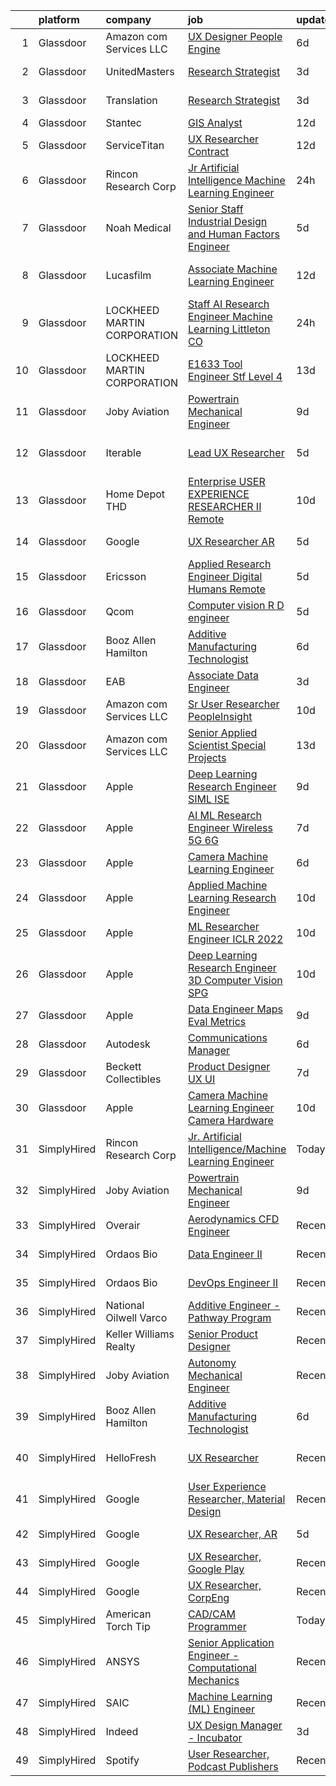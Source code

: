 

|    | platform    | company                     | job                                                                                                                                                                                                                                                                                                                                                                                                                                                                                                                                                                                                                                                                                                                                                                                                                                                                                                                                                                                                                                                                                                                                                                                                                                                                                                                                                                                                  | update_time   | location                   |
|---:|:------------|:----------------------------|:-----------------------------------------------------------------------------------------------------------------------------------------------------------------------------------------------------------------------------------------------------------------------------------------------------------------------------------------------------------------------------------------------------------------------------------------------------------------------------------------------------------------------------------------------------------------------------------------------------------------------------------------------------------------------------------------------------------------------------------------------------------------------------------------------------------------------------------------------------------------------------------------------------------------------------------------------------------------------------------------------------------------------------------------------------------------------------------------------------------------------------------------------------------------------------------------------------------------------------------------------------------------------------------------------------------------------------------------------------------------------------------------------------|:--------------|:---------------------------|
|  1 | Glassdoor   | Amazon com Services LLC     | [UX Designer  People Engine](https://www.glassdoor.com/partner/jobListing.htm?pos=125&ao=1136043&s=58&guid=0000018160f93df1974d995b7dc14dee&src=GD_JOB_AD&t=SR&vt=w&cs=1_87927f54&cb=1655189356339&jobListingId=1007922687053&jrtk=3-0-1g5gfifh0ihna801-1g5gfifhgii1b800-706c21dc2cb9d1c6-)                                                                                                                                                                                                                                                                                                                                                                                                                                                                                                                                                                                                                                                                                                                                                                                                                                                                                                                                                                                                                                                                                                          | 6d            | Seattle, WA                |
|  2 | Glassdoor   | UnitedMasters               | [Research Strategist](https://www.glassdoor.com/partner/jobListing.htm?pos=126&ao=1136043&s=58&guid=0000018160f93df1974d995b7dc14dee&src=GD_JOB_AD&t=SR&vt=w&cs=1_41d1a6da&cb=1655189356339&jobListingId=1007932240328&jrtk=3-0-1g5gfifh0ihna801-1g5gfifhgii1b800-d241ea5caead206b-)                                                                                                                                                                                                                                                                                                                                                                                                                                                                                                                                                                                                                                                                                                                                                                                                                                                                                                                                                                                                                                                                                                                 | 3d            | Brooklyn, NY               |
|  3 | Glassdoor   | Translation                 | [Research Strategist](https://www.glassdoor.com/partner/jobListing.htm?pos=128&ao=1136043&s=58&guid=0000018160f93df1974d995b7dc14dee&src=GD_JOB_AD&t=SR&vt=w&ea=1&cs=1_f15b4f81&cb=1655189356339&jobListingId=1007932240329&jrtk=3-0-1g5gfifh0ihna801-1g5gfifhgii1b800-f0efed5b5a786efa-)                                                                                                                                                                                                                                                                                                                                                                                                                                                                                                                                                                                                                                                                                                                                                                                                                                                                                                                                                                                                                                                                                                            | 3d            | Brooklyn, NY               |
|  4 | Glassdoor   | Stantec                     | [GIS Analyst](https://www.glassdoor.com/partner/jobListing.htm?pos=120&ao=1136043&s=58&guid=0000018160f93df1974d995b7dc14dee&src=GD_JOB_AD&t=SR&vt=w&cs=1_f84cf737&cb=1655189356335&jobListingId=1007910179307&jrtk=3-0-1g5gfifh0ihna801-1g5gfifhgii1b800-8ad48df3a3a816c1-)                                                                                                                                                                                                                                                                                                                                                                                                                                                                                                                                                                                                                                                                                                                                                                                                                                                                                                                                                                                                                                                                                                                         | 12d           | Laurel, MD                 |
|  5 | Glassdoor   | ServiceTitan                | [UX Researcher  Contract ](https://www.glassdoor.com/partner/jobListing.htm?pos=127&ao=1136043&s=58&guid=0000018160f93df1974d995b7dc14dee&src=GD_JOB_AD&t=SR&vt=w&cs=1_54d220f6&cb=1655189356339&jobListingId=1007910956872&jrtk=3-0-1g5gfifh0ihna801-1g5gfifhgii1b800-e0454abc20f9ca76-)                                                                                                                                                                                                                                                                                                                                                                                                                                                                                                                                                                                                                                                                                                                                                                                                                                                                                                                                                                                                                                                                                                            | 12d           | Remote                     |
|  6 | Glassdoor   | Rincon Research Corp        | [Jr  Artificial Intelligence Machine Learning Engineer](https://www.glassdoor.com/partner/jobListing.htm?pos=119&ao=1136043&s=58&guid=0000018160f93df1974d995b7dc14dee&src=GD_JOB_AD&t=SR&vt=w&ea=1&cs=1_c46d17f4&cb=1655189356335&jobListingId=1007936921325&jrtk=3-0-1g5gfifh0ihna801-1g5gfifhgii1b800-116a115ef3c5fc9f-)                                                                                                                                                                                                                                                                                                                                                                                                                                                                                                                                                                                                                                                                                                                                                                                                                                                                                                                                                                                                                                                                          | 24h           | Palm Bay, FL               |
|  7 | Glassdoor   | Noah Medical                | [ Senior Staff  Industrial Design and Human Factors Engineer](https://www.glassdoor.com/partner/jobListing.htm?pos=111&ao=1136043&s=58&guid=0000018160f93df1974d995b7dc14dee&src=GD_JOB_AD&t=SR&vt=w&ea=1&cs=1_90517c7c&cb=1655189356335&jobListingId=1007927015364&jrtk=3-0-1g5gfifh0ihna801-1g5gfifhgii1b800-f45e755083c7d18f-)                                                                                                                                                                                                                                                                                                                                                                                                                                                                                                                                                                                                                                                                                                                                                                                                                                                                                                                                                                                                                                                                    | 5d            | San Carlos, CA             |
|  8 | Glassdoor   | Lucasfilm                   | [Associate Machine Learning Engineer](https://www.glassdoor.com/partner/jobListing.htm?pos=109&ao=1136043&s=58&guid=0000018160f93df1974d995b7dc14dee&src=GD_JOB_AD&t=SR&vt=w&cs=1_a05e3142&cb=1655189356334&jobListingId=1007909774184&jrtk=3-0-1g5gfifh0ihna801-1g5gfifhgii1b800-365b1ae98bce8469-)                                                                                                                                                                                                                                                                                                                                                                                                                                                                                                                                                                                                                                                                                                                                                                                                                                                                                                                                                                                                                                                                                                 | 12d           | San Francisco, CA          |
|  9 | Glassdoor   | LOCKHEED MARTIN CORPORATION | [Staff AI Research Engineer   Machine Learning   Littleton  CO](https://www.glassdoor.com/partner/jobListing.htm?pos=112&ao=1136043&s=58&guid=0000018160f93df1974d995b7dc14dee&src=GD_JOB_AD&t=SR&vt=w&cs=1_8d6c780f&cb=1655189356335&jobListingId=1007937659712&jrtk=3-0-1g5gfifh0ihna801-1g5gfifhgii1b800-728aebaacf4fc62b-)                                                                                                                                                                                                                                                                                                                                                                                                                                                                                                                                                                                                                                                                                                                                                                                                                                                                                                                                                                                                                                                                       | 24h           | Littleton, CO              |
| 10 | Glassdoor   | LOCKHEED MARTIN CORPORATION | [E1633 Tool Engineer  Stf   Level 4 ](https://www.glassdoor.com/partner/jobListing.htm?pos=116&ao=1136043&s=58&guid=0000018160f93df1974d995b7dc14dee&src=GD_JOB_AD&t=SR&vt=w&cs=1_e5bfae1f&cb=1655189356335&jobListingId=1007907634061&jrtk=3-0-1g5gfifh0ihna801-1g5gfifhgii1b800-6b63e83b03d82390-)                                                                                                                                                                                                                                                                                                                                                                                                                                                                                                                                                                                                                                                                                                                                                                                                                                                                                                                                                                                                                                                                                                 | 13d           | Palmdale, CA               |
| 11 | Glassdoor   | Joby Aviation               | [Powertrain Mechanical Engineer](https://www.glassdoor.com/partner/jobListing.htm?pos=110&ao=1136043&s=58&guid=0000018160f93df1974d995b7dc14dee&src=GD_JOB_AD&t=SR&vt=w&cs=1_a4f6425f&cb=1655189356334&jobListingId=1007917531129&jrtk=3-0-1g5gfifh0ihna801-1g5gfifhgii1b800-397db405d18566b0-)                                                                                                                                                                                                                                                                                                                                                                                                                                                                                                                                                                                                                                                                                                                                                                                                                                                                                                                                                                                                                                                                                                      | 9d            | San Carlos, CA             |
| 12 | Glassdoor   | Iterable                    | [Lead UX Researcher](https://www.glassdoor.com/partner/jobListing.htm?pos=118&ao=1136043&s=58&guid=0000018160f93df1974d995b7dc14dee&src=GD_JOB_AD&t=SR&vt=w&cs=1_c119cba6&cb=1655189356335&jobListingId=1007926401455&jrtk=3-0-1g5gfifh0ihna801-1g5gfifhgii1b800-7e6837ad7d769888-)                                                                                                                                                                                                                                                                                                                                                                                                                                                                                                                                                                                                                                                                                                                                                                                                                                                                                                                                                                                                                                                                                                                  | 5d            | San Francisco, CA          |
| 13 | Glassdoor   | Home Depot   THD            | [Enterprise USER EXPERIENCE RESEARCHER II  Remote ](https://www.glassdoor.com/partner/jobListing.htm?pos=122&ao=1136043&s=58&guid=0000018160f93df1974d995b7dc14dee&src=GD_JOB_AD&t=SR&vt=w&cs=1_9aea214d&cb=1655189356338&jobListingId=1007916312296&jrtk=3-0-1g5gfifh0ihna801-1g5gfifhgii1b800-4d4eeb5378b0fa9e-)                                                                                                                                                                                                                                                                                                                                                                                                                                                                                                                                                                                                                                                                                                                                                                                                                                                                                                                                                                                                                                                                                   | 10d           | Atlanta, GA                |
| 14 | Glassdoor   | Google                      | [UX Researcher  AR](https://www.glassdoor.com/partner/jobListing.htm?pos=117&ao=1136043&s=58&guid=0000018160f93df1974d995b7dc14dee&src=GD_JOB_AD&t=SR&vt=w&cs=1_f3673849&cb=1655189356335&jobListingId=1007926549078&jrtk=3-0-1g5gfifh0ihna801-1g5gfifhgii1b800-d861bfc41e3b8d5e-)                                                                                                                                                                                                                                                                                                                                                                                                                                                                                                                                                                                                                                                                                                                                                                                                                                                                                                                                                                                                                                                                                                                   | 5d            | Mountain View, CA          |
| 15 | Glassdoor   | Ericsson                    | [Applied Research Engineer  Digital Humans  Remote ](https://www.glassdoor.com/partner/jobListing.htm?pos=106&ao=1136043&s=58&guid=0000018160f93df1974d995b7dc14dee&src=GD_JOB_AD&t=SR&vt=w&cs=1_90e6e5c7&cb=1655189356334&jobListingId=1007926562524&jrtk=3-0-1g5gfifh0ihna801-1g5gfifhgii1b800-842bbb3979830ca4-)                                                                                                                                                                                                                                                                                                                                                                                                                                                                                                                                                                                                                                                                                                                                                                                                                                                                                                                                                                                                                                                                                  | 5d            | Santa Clara, CA            |
| 16 | Glassdoor   | Qcom                        | [Computer vision R D engineer](https://www.glassdoor.com/partner/jobListing.htm?pos=130&ao=1136043&s=58&guid=0000018160f93df1974d995b7dc14dee&src=GD_JOB_AD&t=SR&vt=w&cs=1_6609f45b&cb=1655189356339&jobListingId=1007926299203&jrtk=3-0-1g5gfifh0ihna801-1g5gfifhgii1b800-2ac3c5294f9855f2-)                                                                                                                                                                                                                                                                                                                                                                                                                                                                                                                                                                                                                                                                                                                                                                                                                                                                                                                                                                                                                                                                                                        | 5d            | San Diego, CA              |
| 17 | Glassdoor   | Booz Allen Hamilton         | [Additive Manufacturing Technologist](https://www.glassdoor.com/partner/jobListing.htm?pos=101&ao=1110586&s=58&guid=0000018160f93df1974d995b7dc14dee&src=GD_JOB_AD&t=SR&vt=w&cs=1_17d59e52&cb=1655189356333&jobListingId=1007924061233&cpc=009A9C8147DF705D&jrtk=3-0-1g5gfifh0ihna801-1g5gfifhgii1b800-050e2dd094aa8120--6NYlbfkN0CaLaeO0W0aSDE10oNno4SsRl14ssiVXEJb5QYZji-zahvEu0xfL2FTqFd3xJ5yEYz65yEcfDtOhcPtqtGYotlK4Gs1_fc_fSpRPKQErFysk8jBMUsWYlDIi6zR01GACy8C1KZBadq9Ev5zU2Nc8oUYPvrOh1X0RJA3iz8Ks8MVl7I32zDhbzneY8-b_PRmv2zluemNkaSjUkTnzTKGp-sHi5jBfT96E9I1mIyDCOHiEWpWu-n__Y0BsJ6Z_kDV_srzP5itwdhIZBqohe820MykEc4ffWav8OXzgnyOZMhZSrzPXIt7FjMqH3RpMqBGJC1dX_ccizBFlipxLjmoX7_s-0N75r70AV_nN-goWHAD_IPcwo1vKqoxWeZ9ekuaYu0iSOvv0GGcCq327pXZ-cGPBv2-1pCwmxW1dL63jKiFZYJ4Dy8L0uiRsD3-lWWBXA_KaOc2_WW1WYkgPWJG2jYFBMl7nVredq59wwRWwFBnlIl5BLMXwk70jYfx1-OqO3Nf-k2tOFqbaQgedJEWBiyTll8p2ddfi6qsrEFjWbpTUweQ9HUdNa6emsTgNqknmKQ%3D)                                                                                                                                                                                                                                                                                                                                                                                                                                                              | 6d            | Warren, MI                 |
| 18 | Glassdoor   | EAB                         | [Associate Data Engineer](https://www.glassdoor.com/partner/jobListing.htm?pos=107&ao=1136043&s=58&guid=0000018160f93df1974d995b7dc14dee&src=GD_JOB_AD&t=SR&vt=w&cs=1_715e7e00&cb=1655189356334&jobListingId=1007931687344&jrtk=3-0-1g5gfifh0ihna801-1g5gfifhgii1b800-1cee470797581f62-)                                                                                                                                                                                                                                                                                                                                                                                                                                                                                                                                                                                                                                                                                                                                                                                                                                                                                                                                                                                                                                                                                                             | 3d            | Remote                     |
| 19 | Glassdoor   | Amazon com Services LLC     | [Sr  User Researcher  PeopleInsight](https://www.glassdoor.com/partner/jobListing.htm?pos=123&ao=1136043&s=58&guid=0000018160f93df1974d995b7dc14dee&src=GD_JOB_AD&t=SR&vt=w&cs=1_8d3e58e0&cb=1655189356338&jobListingId=1007916745090&jrtk=3-0-1g5gfifh0ihna801-1g5gfifhgii1b800-dd6cd1186289d83a-)                                                                                                                                                                                                                                                                                                                                                                                                                                                                                                                                                                                                                                                                                                                                                                                                                                                                                                                                                                                                                                                                                                  | 10d           | Seattle, WA                |
| 20 | Glassdoor   | Amazon com Services LLC     | [Senior Applied Scientist  Special Projects](https://www.glassdoor.com/partner/jobListing.htm?pos=129&ao=1136043&s=58&guid=0000018160f93df1974d995b7dc14dee&src=GD_JOB_AD&t=SR&vt=w&cs=1_3c43af84&cb=1655189356339&jobListingId=1007906434973&jrtk=3-0-1g5gfifh0ihna801-1g5gfifhgii1b800-7c3a2d9dfb7c50d7-)                                                                                                                                                                                                                                                                                                                                                                                                                                                                                                                                                                                                                                                                                                                                                                                                                                                                                                                                                                                                                                                                                          | 13d           | Seattle, WA                |
| 21 | Glassdoor   | Apple                       | [Deep Learning Research Engineer   SIML  ISE](https://www.glassdoor.com/partner/jobListing.htm?pos=115&ao=1136043&s=58&guid=0000018160f93df1974d995b7dc14dee&src=GD_JOB_AD&t=SR&vt=w&cs=1_88648653&cb=1655189356335&jobListingId=1007918189328&jrtk=3-0-1g5gfifh0ihna801-1g5gfifhgii1b800-246a9a638710bad2-)                                                                                                                                                                                                                                                                                                                                                                                                                                                                                                                                                                                                                                                                                                                                                                                                                                                                                                                                                                                                                                                                                         | 9d            | Cupertino, CA              |
| 22 | Glassdoor   | Apple                       | [AI ML Research Engineer   Wireless 5G 6G](https://www.glassdoor.com/partner/jobListing.htm?pos=103&ao=1110586&s=58&guid=0000018160f93df1974d995b7dc14dee&src=GD_JOB_AD&t=SR&vt=w&cs=1_7de623f2&cb=1655189356334&jobListingId=1007920183809&cpc=F4EED0218A761C36&jrtk=3-0-1g5gfifh0ihna801-1g5gfifhgii1b800-07c0c54445876a59--6NYlbfkN0BvKrLyj5gPmtZO9T8euul8TCxuuKNOtzRJOomxnwSEodTz2Bc-sPZl8WPllYOnI2g6TSRZbu1cxvvDgvRWU5lzV_qmr6rN0tZkhbTBmvMelqqThyWTZXQyZoZCa41w9WFWhDlV_hErimiX0fyll1NxyI1Db_ysz1Qymy0r8vBiYWWVgp8ioqoswk9Pp1NglbH18Ol37YT1yORK6LUe_q7OxKyhqISQjqsi1nN8JrbfxZJEoKiJhAPL8WNucosS1Tox3BBpG5aAJrWqVwy9K-S4pCgR_qciP0oIyx6Ek6LmQQ8G8kr87gezcTYa1Ez1tSnvzM0dZBC0Wg1qAHoCrouVRx7dxmZuDhJyk33-Z7TpYFU8NkEto4atsR6dCrH_Vr3DAbAIal0iIjsdS-bvd21BE7DlwB2TbjwTBEBZ1lK1EEGfOlU76FNoglO6dipfoiWI4nKR1fUtSqXM2yZ0PXR1PCB1o-l_KjpazUrXqSmDFFbbIhr4D8P7LvtiJ2DFbPhY4bnQ1mbfdzejVWF-rFPRLK47uNVC9ltxGPGFArStw5EKtz7fL6qvmXzDzet6MLoafLUsdigtEh1Appqgq6O9g7XKXB8BXknRd5WQh5hEljn8vkvfaGir9xNEMr6sN1jC0eXlFI118xgJZNYahafrpOVnw8gT4RvGueU6iRp1-rcT5xnSV1PfZ4MfVEV-v_L6NADEjKhHbcyPLQscgcv8dCMA8b96yTPi9KHqM1XQuhGS10BkCCqasZJEcfYzyz6_1SME6zgI-mqmnLgK_xqtyBj_WmwTWG9N6_eQKsB0dFKBqIO-R1CFpGdRuoYMNIQJzN3lmYQIuSNEBilOaWjyf4POObItAzs-9vPZNzmXMRrz7lL8EVyXu1nGZbvz4wARxEUyI0D9arD7ymQgjp5gqrAXebM1X6bF-7MqzOsyXaBVgRgIBp2jaBxtLnz142Lz-dwBYdrJLxizE_7et2HSessIP6AsIYc%3D)                         | 7d            | San Diego, CA              |
| 23 | Glassdoor   | Apple                       | [Camera Machine Learning Engineer](https://www.glassdoor.com/partner/jobListing.htm?pos=104&ao=1110586&s=58&guid=0000018160f93df1974d995b7dc14dee&src=GD_JOB_AD&t=SR&vt=w&cs=1_96b724fa&cb=1655189356334&jobListingId=1007922712152&cpc=FB7E4A1762AE5BEC&jrtk=3-0-1g5gfifh0ihna801-1g5gfifhgii1b800-52558ef9fd9a27d9--6NYlbfkN0BvKrLyj5gPmtZO9T8euul8TCxuuKNOtzRJOomxnwSEodTz2Bc-sPZl8WPllYOnI2gRPgU1TYhQxalTes3pQEmUB48w2b4FRUmTaaee4LYve7biEu7g32yQINpT8XYhsvE5HS2n9FPp4Sf4-ZTW4TPXxw9rRC3fra7OVfM8gwxfu71XNyefWD-sLWzMP7__b2YMgfRhVLAJJluL4UarPpYPxGgV3oM2sZMk4PGCQNfRPL-mPGyJRPFkrM0fmJgnFTtXWXSXJ9ZcFRqBhXjXUCYcppNGpaX_cojjkvSYjp6yxEzE4RpANlAQB70n5rqaIgcDghtaj1C98XaJzEFxYuBUmg-w1h5zsd0RjPCKBGLB3ZpNMeVI1hVVVPRQI0zWUk0qzueMVNYQlAQoiqq25cV4eHZHR3-zkIuyuK_GNBRslFTFk01Z2IFGdhADuCDebZxfgi0AvUcEU5rFD2iFUF0FjNg_WNfsuPwxozaFiC5CkAzD3wvhTfTZr1giWS4_PfcPn2-jGYIb1pE8Fe_cBoSUZqW-G8mckKWzz03Ul2IyUUj6NowPcL81nfwH-ecCUZB71rdZiCLJVJX4PG2IdikNqyLRHFNe3t8t-ZqIIUrZqoRSyDWvumdVjzdWWYfTDaYqRdgG1XZzI0BLEpd7bpQdD-O_NUvTTr0a8IuQpTA5XUN4mfHivtqRqtbS7tFiq5ytIUbA00UeCeGTlmFpglXJyu60Zc9c4t8hN11VBngn-9lO9d65ATLE2gEuVDgDFsB6Wt-4jPn-kzUccSutrUEGYaeNgA9MKaH3vQ7-n8jzSQoy8nv3u1jnc2Mv7HQlVYpqr79dMSZnh386vh2M5vti86JB70iL3X3fH6dvYzjz_L_fMnQOHYnrn_5hdXcus6RS1R3lwTyWNtayBPrGlWRM5-Rwot2B4Dau7y5te5xs37XpzxWZY_wvbprwAQ2DzU3OdkCipfLjCZbRg54ROMJYkakhyEMRLls%3D)                                 | 6d            | San Diego, CA              |
| 24 | Glassdoor   | Apple                       | [Applied Machine Learning Research Engineer](https://www.glassdoor.com/partner/jobListing.htm?pos=102&ao=1110586&s=58&guid=0000018160f93df1974d995b7dc14dee&src=GD_JOB_AD&t=SR&vt=w&cs=1_d67c8ada&cb=1655189356334&jobListingId=1007917013294&cpc=FB7E4A1762AE5BEC&jrtk=3-0-1g5gfifh0ihna801-1g5gfifhgii1b800-6eaff0caedf3d3aa--6NYlbfkN0BvKrLyj5gPmtZO9T8euul8TCxuuKNOtzRJOomxnwSEodTz2Bc-sPZl8WPllYOnI2gKGmARVlNo3tiEnssU5vPmJwXHwSAlt66eqnbfo4GgjKIZvtjLDE6pzjk41SR5pJmmiirnTxx-iS-V8aOG3p7PcTtWPep2nTSiz8EcYiUKalPVXpjAxxlSo6KeXLZ9fAys8j2g0YtxDHkQ4Qb_lCgR1WjuQtg2G373WBtojbcd_0UWMPmMTTDEyZSqzY8SfBPUWnPAeab_Nt7YiB9KeTH7o306GJq-DIT7cBkptu2w0DekrjXyQ7ZjLwbe4j6HsKucZ_5OdYIuF1NsJ7osL5Ctvarj8v91oSoI9HSbpaK_Rog_wh_897VEc5Mu6rzuy3nX87jXTKnQPBvutNMzvCNfWKFv2eOB0Vkba-JS1IXWtqPf4Vv-sR0S4DqtRRVAqrYWsBPLeliL64ITxRG5qEU5m1DuAFum9EApwiMC-Dgwa_XPscDCeKtBaCVuWQStPNB3ezZLRo1di8NyCc6oX2YPeUwpJqoYet6yn1mT_-41Ezk5NlX6nHAqh5y8n448wXX_1uFO6zXUeIiHPC5opDMh4Bctrd7FeT3z6QpvdVC281B357abjU08Wb-YOf1Gp5kqhQkEx411mb0lP5wdfTjRLFciDvrQPBHPNEWuP_foExzpCAhMKAEqFPy43INxa3YtYRUiuf5cUvFFzUYjGIuAJ-KBHXhLYAgZx0f-IQIwaRhmny0vvu4iEmAnSN6IvTvGRLdLBBkqakhrRX9k8ilNsOpoyYbqloOFhoL7RYEhZLZsoGG333iCTZUvoy2my7rGBDNSithU_XN4FE-LSxO5MW81zAVmGCO5ygHt_fXLDGWoCOVxp0rUlfkQq_4WAMUVMtol-QMQHUGRfNo4GPoNxdQwCval-e7fbwChCgKMf58Wucldar4Q269ntN8ohhflzodFHgtU4MLkhfWsOLct6KoAZ2vsRWEsVIYGogmnKg%3D%3D)         | 10d           | San Diego, CA              |
| 25 | Glassdoor   | Apple                       | [ML Researcher   Engineer  ICLR 2022 ](https://www.glassdoor.com/partner/jobListing.htm?pos=108&ao=1136043&s=58&guid=0000018160f93df1974d995b7dc14dee&src=GD_JOB_AD&t=SR&vt=w&cs=1_ca267d0e&cb=1655189356334&jobListingId=1007917363523&jrtk=3-0-1g5gfifh0ihna801-1g5gfifhgii1b800-fe118191f038a0a9-)                                                                                                                                                                                                                                                                                                                                                                                                                                                                                                                                                                                                                                                                                                                                                                                                                                                                                                                                                                                                                                                                                                | 10d           | Cupertino, CA              |
| 26 | Glassdoor   | Apple                       | [Deep Learning Research Engineer  3D Computer Vision   SPG](https://www.glassdoor.com/partner/jobListing.htm?pos=114&ao=1136043&s=58&guid=0000018160f93df1974d995b7dc14dee&src=GD_JOB_AD&t=SR&vt=w&cs=1_0929b706&cb=1655189356335&jobListingId=1007917362989&jrtk=3-0-1g5gfifh0ihna801-1g5gfifhgii1b800-f12b3efc4f0f8a25-)                                                                                                                                                                                                                                                                                                                                                                                                                                                                                                                                                                                                                                                                                                                                                                                                                                                                                                                                                                                                                                                                           | 10d           | Cupertino, CA              |
| 27 | Glassdoor   | Apple                       | [Data Engineer  Maps Eval Metrics](https://www.glassdoor.com/partner/jobListing.htm?pos=113&ao=1136043&s=58&guid=0000018160f93df1974d995b7dc14dee&src=GD_JOB_AD&t=SR&vt=w&cs=1_fe82ad6c&cb=1655189356335&jobListingId=1007917788790&jrtk=3-0-1g5gfifh0ihna801-1g5gfifhgii1b800-859fa2556db530e6-)                                                                                                                                                                                                                                                                                                                                                                                                                                                                                                                                                                                                                                                                                                                                                                                                                                                                                                                                                                                                                                                                                                    | 9d            | Cupertino, CA              |
| 28 | Glassdoor   | Autodesk                    | [Communications Manager](https://www.glassdoor.com/partner/jobListing.htm?pos=121&ao=1136043&s=58&guid=0000018160f93df1974d995b7dc14dee&src=GD_JOB_AD&t=SR&vt=w&cs=1_a7f87e67&cb=1655189356335&jobListingId=1007924255602&jrtk=3-0-1g5gfifh0ihna801-1g5gfifhgii1b800-25a9e8c58a93f385-)                                                                                                                                                                                                                                                                                                                                                                                                                                                                                                                                                                                                                                                                                                                                                                                                                                                                                                                                                                                                                                                                                                              | 6d            | Boston, MA                 |
| 29 | Glassdoor   | Beckett Collectibles        | [Product Designer  UX UI ](https://www.glassdoor.com/partner/jobListing.htm?pos=124&ao=1136043&s=58&guid=0000018160f93df1974d995b7dc14dee&src=GD_JOB_AD&t=SR&vt=w&ea=1&cs=1_93247502&cb=1655189356338&jobListingId=1007920548321&jrtk=3-0-1g5gfifh0ihna801-1g5gfifhgii1b800-7ce6155e380e491a-)                                                                                                                                                                                                                                                                                                                                                                                                                                                                                                                                                                                                                                                                                                                                                                                                                                                                                                                                                                                                                                                                                                       | 7d            | Remote                     |
| 30 | Glassdoor   | Apple                       | [Camera Machine Learning Engineer   Camera Hardware](https://www.glassdoor.com/partner/jobListing.htm?pos=105&ao=1110586&s=58&guid=0000018160f93df1974d995b7dc14dee&src=GD_JOB_AD&t=SR&vt=w&cs=1_f1ed7201&cb=1655189356334&jobListingId=1007917012822&cpc=3BA4CE39D5B5DEF5&jrtk=3-0-1g5gfifh0ihna801-1g5gfifhgii1b800-d60677a3e3e01e70--6NYlbfkN0BvKrLyj5gPmtZO9T8euul8TCxuuKNOtzRJOomxnwSEodTz2Bc-sPZlO_uSwsktAegDR1oWscXc6-u8skVPr8JBsnhdROCL5dOlZalBSdj0ki7Xjrpm6mmY-t3ZS1PhTMVX1vrcNulTqS3RP8YK1eIq69Ljs66yBMBFnPnLMkOip4Mq2T3RFSq2WrzkvB7HhAdZ0tLs8JNXRRFeQBOo92a4-u-bcqCPy6_xNxTxj_Xr8O3T1UVeU-Iu657_yuuWGG_P5Ih-oSvH9_7WGHCRPYybaaY82g1GYuK4nfxBPs9vqJsGZo8hpAtQ3CELvjEom012S7W_GPznjcusC8C4Ij227LLEr1nYCWGQ3niIUylP3uug7kmi-VHT-UjIHzgIr3cbAEFLca3LDIDHXjNBX2fD1zeXGoAJSmKfn-gZEbx3EuHOhD5vFcSNebcX9KN-GZEEQcaBt-yC2ogL6zX5Elt-lvVpv_u2-CSBfdQiYFag5TPk8iX2s0cC8y9D5NjHq0zSpeB4T90tKkZkyuWAtD4s0Ps_5H8gFwnsj2eRS94w68BdFadCopXblxaytKupKJfBGUsqSXRAafmOdC05VIZ_hMaF2PQH6agmhyd3EveIrAFwuw5_nJQ_dR_yiOTm5as72v2G-H0Zlg6ngglwk1hLfspcpW64kWktCQoZSTysk-4N9wkEWwud8Dmi4y96_Goz_-xzzXNHtwkrWGQfuPcHioIzfuXrac1IMVlFfe1GU43sCd656JpRJQsXF8UFpz-gnoQ0G9bzc_2Xitd-MQybSsDSDaxXA_bSemgsNPnlVtkooVOxlBQFmXgaWbrP7A1joVoonKc81BVh9z6h9nT7yczWWFNgSXK1jluUHB7e2JhAU6VLSBH99OCsfn9xhdCVI3kXEftxG6jzK4lStf0f36vWdXzKtQN94Bq4bIaTlNi95uN4vGSK6n8lp7QXFPKic9mruwjsqlsf42O3ML6v_EKSsHrA5QYX0p8rbh05lQ%3D%3D) | 10d           | Cupertino, CA              |
| 31 | SimplyHired | Rincon Research Corp        | [Jr. Artificial Intelligence/Machine Learning Engineer](https://www.simplyhired.com/job/fMuJMooIFkD4h59ykpKTEiOD7Cmt_d5K71L5dmd4ZKwy7ebGRBGGPg?q=generative+engineer)                                                                                                                                                                                                                                                                                                                                                                                                                                                                                                                                                                                                                                                                                                                                                                                                                                                                                                                                                                                                                                                                                                                                                                                                                                | Today         | Chantilly, VA +3 locations |
| 32 | SimplyHired | Joby Aviation               | [Powertrain Mechanical Engineer](https://www.simplyhired.com/job/MksKD3lsUrDOpPKHRQcLAp9h0vrKfV2PPnOkSURN3rOjaITvWoaY1A?q=generative+engineer)                                                                                                                                                                                                                                                                                                                                                                                                                                                                                                                                                                                                                                                                                                                                                                                                                                                                                                                                                                                                                                                                                                                                                                                                                                                       | 9d            | San Carlos, CA             |
| 33 | SimplyHired | Overair                     | [Aerodynamics CFD Engineer](https://www.simplyhired.com/job/sSzyGVSetYpz2_ks455OqIXxTgYhgx4rFC1ssgferxkbURM4E9BsSg?q=generative+engineer)                                                                                                                                                                                                                                                                                                                                                                                                                                                                                                                                                                                                                                                                                                                                                                                                                                                                                                                                                                                                                                                                                                                                                                                                                                                            | Recently      | Santa Ana, CA              |
| 34 | SimplyHired | Ordaos Bio                  | [Data Engineer II](https://www.simplyhired.com/job/VCPKKm8Ut_7VCp4VfJAAtV760ygqviDFgZ91vPfY0Tu_P5lUwYaPng?q=generative+engineer)                                                                                                                                                                                                                                                                                                                                                                                                                                                                                                                                                                                                                                                                                                                                                                                                                                                                                                                                                                                                                                                                                                                                                                                                                                                                     | Recently      | New York, NY               |
| 35 | SimplyHired | Ordaos Bio                  | [DevOps Engineer II](https://www.simplyhired.com/job/-EixE0zo7N7VdLa992z23aFz6qtUUkFczlkN5ZXIFpAUv-v3wOxmzg?q=generative+engineer)                                                                                                                                                                                                                                                                                                                                                                                                                                                                                                                                                                                                                                                                                                                                                                                                                                                                                                                                                                                                                                                                                                                                                                                                                                                                   | Recently      | New York, NY               |
| 36 | SimplyHired | National Oilwell Varco      | [Additive Engineer - Pathway Program](https://www.simplyhired.com/job/h2RXBKZdKVOMGMt1y1f6mPbzCnUfIkVJyGfSkkY1FgQJpv3TaRTeUg?q=generative+engineer)                                                                                                                                                                                                                                                                                                                                                                                                                                                                                                                                                                                                                                                                                                                                                                                                                                                                                                                                                                                                                                                                                                                                                                                                                                                  | Recently      | Houston, TX                |
| 37 | SimplyHired | Keller Williams Realty      | [Senior Product Designer](https://www.simplyhired.com/job/j0nyWMRNxtcQstMHVo3bfqDjeJws-b_GqlnSDyYB7lIYlZcptTnnBQ?q=generative+engineer)                                                                                                                                                                                                                                                                                                                                                                                                                                                                                                                                                                                                                                                                                                                                                                                                                                                                                                                                                                                                                                                                                                                                                                                                                                                              | Recently      | Remote                     |
| 38 | SimplyHired | Joby Aviation               | [Autonomy Mechanical Engineer](https://www.simplyhired.com/job/MedH1XSy4p1Cab5dMj0BimAlj2THoDhJ_gShkX0RGRmkzvNM5RV0Gg?q=generative+engineer)                                                                                                                                                                                                                                                                                                                                                                                                                                                                                                                                                                                                                                                                                                                                                                                                                                                                                                                                                                                                                                                                                                                                                                                                                                                         | Recently      | Santa Cruz, CA             |
| 39 | SimplyHired | Booz Allen Hamilton         | [Additive Manufacturing Technologist](https://www.simplyhired.com/job/aX1q5uxCrUZ_BFPr36zd81W8FjdVNenl4q6sjx4_a2yxlqpgXLxMWw?q=generative+engineer)                                                                                                                                                                                                                                                                                                                                                                                                                                                                                                                                                                                                                                                                                                                                                                                                                                                                                                                                                                                                                                                                                                                                                                                                                                                  | 6d            | Warren, MI                 |
| 40 | SimplyHired | HelloFresh                  | [UX Researcher](https://www.simplyhired.com/job/n77UxXPSb4BB4AzcD1T7Bdjo3mWCuNpbgZeURMtmnibk7Q27PTjNhA?q=generative+engineer)                                                                                                                                                                                                                                                                                                                                                                                                                                                                                                                                                                                                                                                                                                                                                                                                                                                                                                                                                                                                                                                                                                                                                                                                                                                                        | Recently      | Boulder, CO +2 locations   |
| 41 | SimplyHired | Google                      | [User Experience Researcher, Material Design](https://www.simplyhired.com/job/ArVykDMulQk39nZGCUuDK1lJfik1g7ADZ3T_pjyky7YsNkP6WaYxiw?q=generative+engineer)                                                                                                                                                                                                                                                                                                                                                                                                                                                                                                                                                                                                                                                                                                                                                                                                                                                                                                                                                                                                                                                                                                                                                                                                                                          | Recently      | New York, NY               |
| 42 | SimplyHired | Google                      | [UX Researcher, AR](https://www.simplyhired.com/job/i0oU9YGBDqve6hCDc8t0gT20CT_AmRUjiosVWroqen5c4RJA7aQ5Yg?q=generative+engineer)                                                                                                                                                                                                                                                                                                                                                                                                                                                                                                                                                                                                                                                                                                                                                                                                                                                                                                                                                                                                                                                                                                                                                                                                                                                                    | 5d            | Mountain View, CA          |
| 43 | SimplyHired | Google                      | [UX Researcher, Google Play](https://www.simplyhired.com/job/IwYtTcez1YJGGNGdNa_TvJ2ETxI16BiTai9qIqfw0gY-nuPFR-8wiQ?q=generative+engineer)                                                                                                                                                                                                                                                                                                                                                                                                                                                                                                                                                                                                                                                                                                                                                                                                                                                                                                                                                                                                                                                                                                                                                                                                                                                           | Recently      | New York, NY               |
| 44 | SimplyHired | Google                      | [UX Researcher, CorpEng](https://www.simplyhired.com/job/AXpi0UykxT5ZFkrDHa68jTWEN-eSnYE30cIMIyVQV5xuHIdZ1NQhFw?q=generative+engineer)                                                                                                                                                                                                                                                                                                                                                                                                                                                                                                                                                                                                                                                                                                                                                                                                                                                                                                                                                                                                                                                                                                                                                                                                                                                               | Recently      | United States              |
| 45 | SimplyHired | American Torch Tip          | [CAD/CAM Programmer](https://www.simplyhired.com/job/wn2fbyaBec78acuNdq2eAVR7_spd69UScYMbA_x7q4_mYYN8c7ZLaQ?q=generative+engineer)                                                                                                                                                                                                                                                                                                                                                                                                                                                                                                                                                                                                                                                                                                                                                                                                                                                                                                                                                                                                                                                                                                                                                                                                                                                                   | Today         | Bradenton, FL              |
| 46 | SimplyHired | ANSYS                       | [Senior Application Engineer - Computational Mechanics](https://www.simplyhired.com/job/VUvHEQESYkRNe2g3tJ_Uihxe-6Qae_kl-9eegS1oCb-uMqrbdOuaSw?q=generative+engineer)                                                                                                                                                                                                                                                                                                                                                                                                                                                                                                                                                                                                                                                                                                                                                                                                                                                                                                                                                                                                                                                                                                                                                                                                                                | Recently      | Ann Arbor, MI              |
| 47 | SimplyHired | SAIC                        | [Machine Learning (ML) Engineer](https://www.simplyhired.com/job/Tub8Xf_WGjA-5QOm12xen5rMMzm82m4WOypaNDAnZTp1Lz0EtRr-6Q?q=generative+engineer)                                                                                                                                                                                                                                                                                                                                                                                                                                                                                                                                                                                                                                                                                                                                                                                                                                                                                                                                                                                                                                                                                                                                                                                                                                                       | Recently      | Chantilly, VA              |
| 48 | SimplyHired | Indeed                      | [UX Design Manager - Incubator](https://www.simplyhired.com/job/AHhJM-aDe-NcmNdwvJhb-gPxcmXcCkVLIE75boud2OpFtQMx5R_rYQ?q=generative+engineer)                                                                                                                                                                                                                                                                                                                                                                                                                                                                                                                                                                                                                                                                                                                                                                                                                                                                                                                                                                                                                                                                                                                                                                                                                                                        | 3d            | United States              |
| 49 | SimplyHired | Spotify                     | [User Researcher, Podcast Publishers](https://www.simplyhired.com/job/EzVMIseMCZYSeAe8tUzdjtWjHJ-Wvq5BdgEd8_u_SRAJIPadQ5NJFw?q=generative+engineer)                                                                                                                                                                                                                                                                                                                                                                                                                                                                                                                                                                                                                                                                                                                                                                                                                                                                                                                                                                                                                                                                                                                                                                                                                                                  | Recently      | New York, NY               |